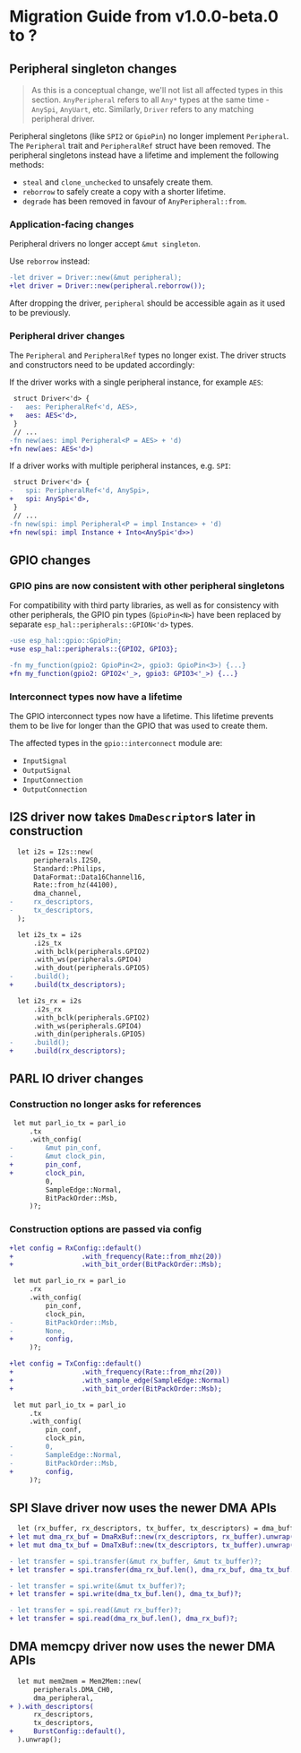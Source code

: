 # Migration Guide from v1.0.0-beta.0 to ?

## Peripheral singleton changes

> As this is a conceptual change, we'll not list all affected types in this section. `AnyPeripheral`
> refers to all `Any*` types at the same time - `AnySpi`, `AnyUart`, etc. Similarly, `Driver` refers
> to any matching peripheral driver.

Peripheral singletons (like `SPI2` or `GpioPin`) no longer implement `Peripheral`. The `Peripheral`
trait and `PeripheralRef` struct have been removed. The peripheral singletons instead have a
lifetime and implement the following methods:

- `steal` and `clone_unchecked` to unsafely create them.
- `reborrow` to safely create a copy with a shorter lifetime.
- `degrade` has been removed in favour of `AnyPeripheral::from`.

### Application-facing changes

Peripheral drivers no longer accept `&mut singleton`.

Use `reborrow` instead:

```diff
-let driver = Driver::new(&mut peripheral);
+let driver = Driver::new(peripheral.reborrow());
```

After dropping the driver, `peripheral` should be accessible again as it used to be previously.

### Peripheral driver changes

The `Peripheral` and `PeripheralRef` types no longer exist. The driver structs and constructors need
to be updated accordingly:

If the driver works with a single peripheral instance, for example `AES`:

```diff
 struct Driver<'d> {
-   aes: PeripheralRef<'d, AES>,
+   aes: AES<'d>,
 }
 // ...
-fn new(aes: impl Peripheral<P = AES> + 'd)
+fn new(aes: AES<'d>)
```

If a driver works with multiple peripheral instances, e.g. `SPI`:

```diff
 struct Driver<'d> {
-   spi: PeripheralRef<'d, AnySpi>,
+   spi: AnySpi<'d>,
 }
 // ...
-fn new(spi: impl Peripheral<P = impl Instance> + 'd)
+fn new(spi: impl Instance + Into<AnySpi<'d>>)
```

## GPIO changes

### GPIO pins are now consistent with other peripheral singletons

For compatibility with third party libraries, as well as for consistency with other peripherals,
the GPIO pin types (`GpioPin<N>`) have been replaced by separate `esp_hal::peripherals::GPION<'d>`
types.

```diff
-use esp_hal::gpio::GpioPin;
+use esp_hal::peripherals::{GPIO2, GPIO3};

-fn my_function(gpio2: GpioPin<2>, gpio3: GpioPin<3>) {...}
+fn my_function(gpio2: GPIO2<'_>, gpio3: GPIO3<'_>) {...}
```

### Interconnect types now have a lifetime

The GPIO interconnect types now have a lifetime. This lifetime prevents them to be live for longer
than the GPIO that was used to create them.

The affected types in the `gpio::interconnect` module are:

- `InputSignal`
- `OutputSignal`
- `InputConnection`
- `OutputConnection`

## I2S driver now takes `DmaDescriptor`s later in construction

```diff
  let i2s = I2s::new(
      peripherals.I2S0,
      Standard::Philips,
      DataFormat::Data16Channel16,
      Rate::from_hz(44100),
      dma_channel,
-     rx_descriptors,
-     tx_descriptors,
  );

  let i2s_tx = i2s
      .i2s_tx
      .with_bclk(peripherals.GPIO2)
      .with_ws(peripherals.GPIO4)
      .with_dout(peripherals.GPIO5)
-     .build();
+     .build(tx_descriptors);

  let i2s_rx = i2s
      .i2s_rx
      .with_bclk(peripherals.GPIO2)
      .with_ws(peripherals.GPIO4)
      .with_din(peripherals.GPIO5)
-     .build();
+     .build(rx_descriptors);
```

## PARL IO driver changes

### Construction no longer asks for references

```diff
 let mut parl_io_tx = parl_io
     .tx
     .with_config(
-        &mut pin_conf,
-        &mut clock_pin,
+        pin_conf,
+        clock_pin,
         0,
         SampleEdge::Normal,
         BitPackOrder::Msb,
     )?;
```

### Construction options are passed via config

```diff
+let config = RxConfig::default()
+                 .with_frequency(Rate::from_mhz(20))
+                 .with_bit_order(BitPackOrder::Msb);

 let mut parl_io_rx = parl_io
     .rx
     .with_config(
         pin_conf,
         clock_pin,
-        BitPackOrder::Msb,
-        None,
+        config,
     )?;
```

```diff
+let config = TxConfig::default()
+                 .with_frequency(Rate::from_mhz(20))
+                 .with_sample_edge(SampleEdge::Normal)
+                 .with_bit_order(BitPackOrder::Msb);

 let mut parl_io_tx = parl_io
     .tx
     .with_config(
         pin_conf,
         clock_pin,
-        0,
-        SampleEdge::Normal,
-        BitPackOrder::Msb,
+        config,
     )?;
```

## SPI Slave driver now uses the newer DMA APIs

```diff
  let (rx_buffer, rx_descriptors, tx_buffer, tx_descriptors) = dma_buffers!(32000);
+ let mut dma_rx_buf = DmaRxBuf::new(rx_descriptors, rx_buffer).unwrap();
+ let mut dma_tx_buf = DmaTxBuf::new(tx_descriptors, tx_buffer).unwrap();

- let transfer = spi.transfer(&mut rx_buffer, &mut tx_buffer)?;
+ let transfer = spi.transfer(dma_rx_buf.len(), dma_rx_buf, dma_tx_buf.len(), dma_tx_buf)?;

- let transfer = spi.write(&mut tx_buffer)?;
+ let transfer = spi.write(dma_tx_buf.len(), dma_tx_buf)?;

- let transfer = spi.read(&mut rx_buffer)?;
+ let transfer = spi.read(dma_rx_buf.len(), dma_rx_buf)?;
```

## DMA memcpy driver now uses the newer DMA APIs

```diff
  let mut mem2mem = Mem2Mem::new(
      peripherals.DMA_CH0,
      dma_peripheral,
+ ).with_descriptors(
      rx_descriptors,
      tx_descriptors,
+     BurstConfig::default(),
  ).unwrap();
```

